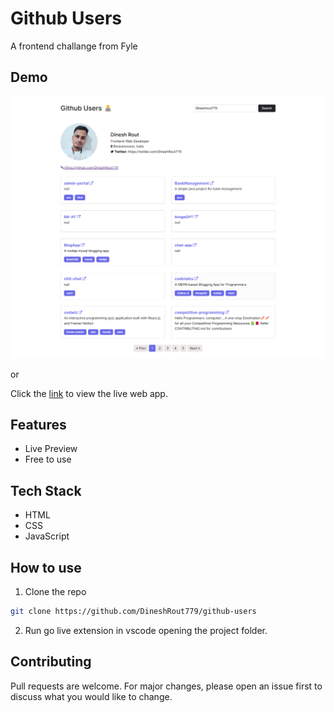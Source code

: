 # Github Users

A frontend challange from Fyle

## Demo

![Demo](https://github.com/DineshRout779/github-users/blob/main/ss.png?raw=true)

or

Click the [link](https://github-users-plum.vercel.app/) to view the live web app.

## Features

- Live Preview
- Free to use

## Tech Stack

- HTML
- CSS
- JavaScript

## How to use

1. Clone the repo

```bash
git clone https://github.com/DineshRout779/github-users
```

2. Run go live extension in vscode opening the project folder.

## Contributing

Pull requests are welcome. For major changes, please open an issue first to discuss what you would like to change.

